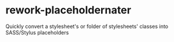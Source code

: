 # rework-placeholdernater
Quickly convert a stylesheet's or folder of stylesheets' classes into SASS/Stylus placeholders

